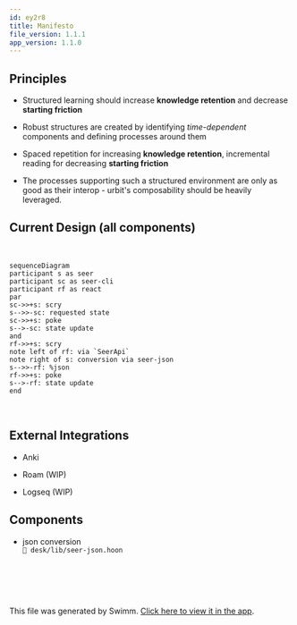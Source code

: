 ```yaml
---
id: ey2r8
title: Manifesto
file_version: 1.1.1
app_version: 1.1.0
---
```


## Principles

*   Structured learning should increase **knowledge retention** and decrease **starting friction**
    
*   Robust structures are created by identifying _time-dependent_ components and defining processes around them
    
*   Spaced repetition for increasing **knowledge retention**, incremental reading for decreasing **starting friction**
    
*   The processes supporting such a structured environment are only as good as their interop - urbit's composability should be heavily leveraged.
    

## Current Design (all components)

<br/>

<!--MERMAID {width:50}-->
```mermaid
sequenceDiagram
participant s as seer
participant sc as seer-cli
participant rf as react
par
sc->>+s: scry
s-->>-sc: requested state
sc->>+s: poke
s-->-sc: state update
and
rf->>+s: scry
note left of rf: via `SeerApi`
note right of s: conversion via seer-json
s-->>-rf: %json
rf->>+s: poke
s-->-rf: state update
end
```
<!--MCONTENT {content: "sequenceDiagram<br/>\nparticipant s as seer<br/>\nparticipant sc as seer-cli<br/>\nparticipant rf as react<br/>\npar<br/>\nsc->>+s: scry<br/>\ns\\-\\-\\>>-sc: requested state<br/>\nsc->>+s: poke<br/>\ns\\-\\-\\>-sc: state update<br/>\nand<br/>\nrf->>+s: scry<br/>\nnote left of rf: via `SeerApi`<swm-token data-swm-token=\":ui/src/api.ts:10:2:2:`class SeerApi {`\"/><br/>\nnote right of s: conversion via seer-json<br/>\ns\\-\\-\\>>-rf: %json<br/>\nrf->>+s: poke<br/>\ns\\-\\-\\>-rf: state update<br/>\nend<br/>"} --->

<br/>

## External Integrations

*   Anki
    
*   Roam (WIP)
    
*   Logseq (WIP)
    

## Components

*   json conversion<br/>
    `📄 desk/lib/seer-json.hoon`
    
    <br/>
    

<br/>

<br/>

This file was generated by Swimm. [Click here to view it in the app](https://app.swimm.io/repos/Z2l0aHViJTNBJTNBc3JycyUzQSUzQXJ5am0=/docs/ey2r8).
